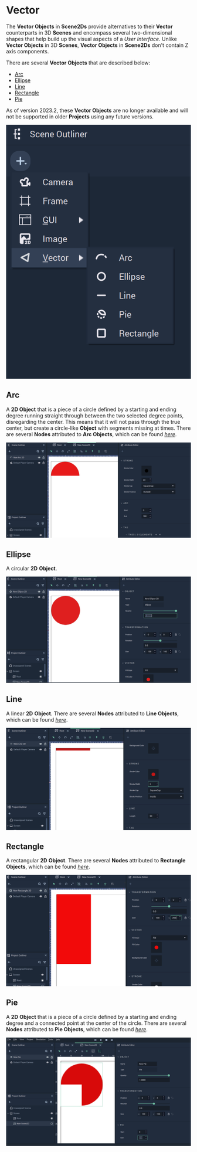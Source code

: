 # Vector

The **Vector Objects** in **Scene2Ds** provide alternatives to their **Vector** counterparts in 3D **Scenes** and encompass several two-dimensional shapes that help build up the visual aspects of a _User Interface_. Unlike **Vector Objects** in 3D **Scenes**, **Vector Objects** in **Scene2Ds** don't contain Z axis components.

There are several **Vector Objects** that are described below:

* [Arc](vector2d.md#arc)
* [Ellipse](vector2d.md#ellipse)
* [Line](vector2d.md#line)
* [Rectangle](vector2d.md#rectangle)
* [Pie](vector2d.md#sector)

As of version 2023.2, these **Vector Objects** are no longer available and will not be supported in older **Projects** using any future versions. 

![Vector Objects in Scene2D](../../.gitbook/assets/vector2dorderredo.png)

## Arc

A **2D Object** that is a piece of a circle defined by a starting and ending degree running straight through between the two selected degree points, disregarding the center. This means that it will not pass through the true center, but create a circle-like **Object** with segments missing at times. There are several **Nodes** attributed to **Arc Objects**, which can be found [_here_](../../toolbox/incari/vector/arc/README.md).

![Arc](../../.gitbook/assets/2dscenearc.png)

## Ellipse

A circular **2D** **Object**.

![Ellipse](../../.gitbook/assets/2dsceneellipse.png)

## Line

A linear **2D** **Object**. There are several **Nodes** attributed to **Line Objects**, which can be found [_here_](../../toolbox/incari/vector/line/README.md).

![Line](../../.gitbook/assets/2dsceneline.png)

## Rectangle

A rectangular **2D** **Object**. There are several **Nodes** attributed to **Rectangle Objects**, which can be found [_here_](../../toolbox/incari/vector/rectangle/README.md).

![Rectangle](../../.gitbook/assets/2dscenerectangle.png)

## Pie

A **2D** **Object** that is a piece of a circle defined by a starting and ending degree and a connected point at the center of the circle. There are several **Nodes** attributed to **Pie Objects**, which can be found [_here_](../../toolbox/incari/vector/pie/README.md).

![Pie](../../.gitbook/assets/pie2dexample%20-%20Copy.png)